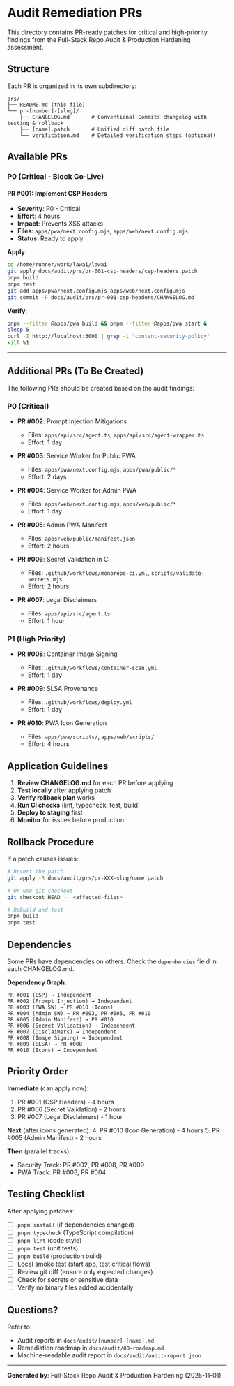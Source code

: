 # Audit Remediation PRs

This directory contains PR-ready patches for critical and high-priority findings from the Full-Stack Repo Audit & Production Hardening assessment.

## Structure

Each PR is organized in its own subdirectory:

```
prs/
├── README.md (this file)
└── pr-[number]-[slug]/
    ├── CHANGELOG.md       # Conventional Commits changelog with testing & rollback
    ├── [name].patch       # Unified diff patch file
    └── verification.md    # Detailed verification steps (optional)
```

## Available PRs

### P0 (Critical - Block Go-Live)

#### PR #001: Implement CSP Headers
- **Severity**: P0 - Critical
- **Effort**: 4 hours
- **Impact**: Prevents XSS attacks
- **Files**: `apps/pwa/next.config.mjs`, `apps/web/next.config.mjs`
- **Status**: Ready to apply

**Apply**:
```bash
cd /home/runner/work/lawai/lawai
git apply docs/audit/prs/pr-001-csp-headers/csp-headers.patch
pnpm build
pnpm test
git add apps/pwa/next.config.mjs apps/web/next.config.mjs
git commit -F docs/audit/prs/pr-001-csp-headers/CHANGELOG.md
```

**Verify**:
```bash
pnpm --filter @apps/pwa build && pnpm --filter @apps/pwa start &
sleep 5
curl -I http://localhost:3000 | grep -i "content-security-policy"
kill %1
```

---

## Additional PRs (To Be Created)

The following PRs should be created based on the audit findings:

### P0 (Critical)

- **PR #002**: Prompt Injection Mitigations
  - Files: `apps/api/src/agent.ts`, `apps/api/src/agent-wrapper.ts`
  - Effort: 1 day
  
- **PR #003**: Service Worker for Public PWA
  - Files: `apps/pwa/next.config.mjs`, `apps/pwa/public/*`
  - Effort: 2 days
  
- **PR #004**: Service Worker for Admin PWA
  - Files: `apps/web/next.config.mjs`, `apps/web/public/*`
  - Effort: 1 day
  
- **PR #005**: Admin PWA Manifest
  - Files: `apps/web/public/manifest.json`
  - Effort: 2 hours
  
- **PR #006**: Secret Validation in CI
  - Files: `.github/workflows/monorepo-ci.yml`, `scripts/validate-secrets.mjs`
  - Effort: 2 hours
  
- **PR #007**: Legal Disclaimers
  - Files: `apps/api/src/agent.ts`
  - Effort: 1 hour

### P1 (High Priority)

- **PR #008**: Container Image Signing
  - Files: `.github/workflows/container-scan.yml`
  - Effort: 1 day
  
- **PR #009**: SLSA Provenance
  - Files: `.github/workflows/deploy.yml`
  - Effort: 1 day
  
- **PR #010**: PWA Icon Generation
  - Files: `apps/pwa/scripts/`, `apps/web/scripts/`
  - Effort: 4 hours

## Application Guidelines

1. **Review CHANGELOG.md** for each PR before applying
2. **Test locally** after applying patch
3. **Verify rollback plan** works
4. **Run CI checks** (lint, typecheck, test, build)
5. **Deploy to staging** first
6. **Monitor** for issues before production

## Rollback Procedure

If a patch causes issues:

```bash
# Revert the patch
git apply -R docs/audit/prs/pr-XXX-slug/name.patch

# Or use git checkout
git checkout HEAD -- <affected-files>

# Rebuild and test
pnpm build
pnpm test
```

## Dependencies

Some PRs have dependencies on others. Check the `dependencies` field in each CHANGELOG.md.

**Dependency Graph**:
```
PR #001 (CSP) → Independent
PR #002 (Prompt Injection) → Independent
PR #003 (PWA SW) → PR #010 (Icons)
PR #004 (Admin SW) → PR #003, PR #005, PR #010
PR #005 (Admin Manifest) → PR #010
PR #006 (Secret Validation) → Independent
PR #007 (Disclaimers) → Independent
PR #008 (Image Signing) → Independent
PR #009 (SLSA) → PR #008
PR #010 (Icons) → Independent
```

## Priority Order

**Immediate** (can apply now):
1. PR #001 (CSP Headers) - 4 hours
2. PR #006 (Secret Validation) - 2 hours
3. PR #007 (Legal Disclaimers) - 1 hour

**Next** (after icons generated):
4. PR #010 (Icon Generation) - 4 hours
5. PR #005 (Admin Manifest) - 2 hours

**Then** (parallel tracks):
- Security Track: PR #002, PR #008, PR #009
- PWA Track: PR #003, PR #004

## Testing Checklist

After applying patches:

- [ ] `pnpm install` (if dependencies changed)
- [ ] `pnpm typecheck` (TypeScript compilation)
- [ ] `pnpm lint` (code style)
- [ ] `pnpm test` (unit tests)
- [ ] `pnpm build` (production build)
- [ ] Local smoke test (start app, test critical flows)
- [ ] Review git diff (ensure only expected changes)
- [ ] Check for secrets or sensitive data
- [ ] Verify no binary files added accidentally

## Questions?

Refer to:
- Audit reports in `docs/audit/[number]-[name].md`
- Remediation roadmap in `docs/audit/80-roadmap.md`
- Machine-readable audit report in `docs/audit/audit-report.json`

---

**Generated by**: Full-Stack Repo Audit & Production Hardening (2025-11-01)
